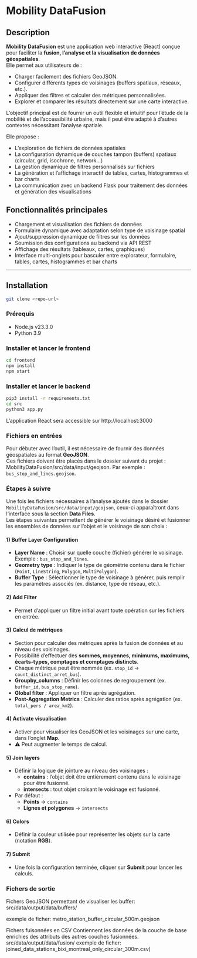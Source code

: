 # Mobility DataFusion

## Description
**Mobility DataFusion** est une application web interactive (React) conçue pour faciliter la **fusion, l’analyse et la visualisation de données géospatiales**.  
Elle permet aux utilisateurs de :

- Charger facilement des fichiers GeoJSON.  
- Configurer différents types de voisinages (buffers spatiaux, réseaux, etc.).  
- Appliquer des filtres et calculer des métriques personnalisées.  
- Explorer et comparer les résultats directement sur une carte interactive.  

L’objectif principal est de fournir un outil flexible et intuitif pour l’étude de la mobilité et de l’accessibilité urbaine, mais il peut être adapté à d’autres contextes nécessitant l’analyse spatiale.


Elle propose :  
- L’exploration de fichiers de données spatiales  
- La configuration dynamique de couches tampon (buffers) spatiaux (circular, grid, isochrone, network...)  
- La gestion dynamique de filtres personnalisés sur fichiers  
- La génération et l’affichage interactif de tables, cartes, histogrammes et bar charts  
- La communication avec un backend Flask pour traitement des données et génération des visualisations


## Fonctionnalités principales

- Chargement et visualisation des fichiers de données  
- Formulaire dynamique avec adaptation selon type de voisinage spatial  
- Ajout/suppression dynamique de filtres sur les données  
- Soumission des configurations au backend via API REST  
- Affichage des résultats (tableaux, cartes, graphiques)  
- Interface multi-onglets pour basculer entre explorateur, formulaire, tables, cartes, histogrammes et bar charts

---


## Installation
```bash
git clone <repo-url>
```

### Prérequis
- Node.js v23.3.0
- Python 3.9

### Installer et lancer le frontend
```bash
cd frontend
npm install
npm start
```
### Installer et lancer le backend
```bash
pip3 install -r requirements.txt
cd src
python3 app.py
```

L’application React sera accessible sur http://localhost:3000

### Fichiers en entrées
Pour débuter avec l’outil, il est nécessaire de fournir des données géospatiales au format **GeoJSON**.  
Ces fichiers doivent être placés dans le dossier suivant du projet :
MobilityDataFusion/src/data/input/geojson. Par exemple : `bus_stop_and_lines.geojson`.

### Étapes à suivre

Une fois les fichiers nécessaires à l’analyse ajoutés dans le dossier `MobilityDataFusion/src/data/input/geojson`, ceux-ci apparaîtront dans l’interface sous la section **Data Files**.  
Les étapes suivantes permettent de générer le voisinage désiré et fusionner les ensembles de données sur l’objet et le voisinage de son choix :

#### 1) Buffer Layer Configuration
- **Layer Name** : Choisir sur quelle couche (fichier) générer le voisinage. Exemple : `bus_stop_and_lines`.  
- **Geometry type** : Indiquer le type de géométrie contenu dans le fichier (`Point`, `LineString`, `Polygon`, `MultiPolygon`).  
- **Buffer Type** : Sélectionner le type de voisinage à générer, puis remplir les paramètres associés (ex. distance, type de réseau, etc.).

#### 2) Add Filter
- Permet d’appliquer un filtre initial avant toute opération sur les fichiers en entrée.

#### 3) Calcul de métriques
- Section pour calculer des métriques après la fusion de données et au niveau des voisinages.  
- Possibilité d’effectuer des **sommes, moyennes, minimums, maximums, écarts-types, comptages et comptages distincts**.  
- Chaque métrique peut être nommée (ex. `stop_id` → `count_distinct_arret_bus`).  
- **Groupby_columns** : Définir les colonnes de regroupement (ex. `buffer_id`, `bus_stop_name`).  
- **Global filter** : Appliquer un filtre après agrégation.  
- **Post-Aggregation Metrics** : Calculer des ratios après agrégation (ex. `total_pers / area_km2`).

#### 4) Activate visualisation
- Activer pour visualiser les GeoJSON et les voisinages sur une carte, dans l’onglet **Map**.  
- ⚠️ Peut augmenter le temps de calcul.

#### 5) Join layers
- Définir la logique de jointure au niveau des voisinages :
  - **contains** : l’objet doit être entièrement contenu dans le voisinage pour être fusionné.  
  - **intersects** : tout objet croisant le voisinage est fusionné.  
- Par défaut :
  - **Points** → `contains`  
  - **Lignes et polygones** → `intersects`

#### 6) Colors
- Définir la couleur utilisée pour représenter les objets sur la carte (notation **RGB**).

#### 7) Submit
- Une fois la configuration terminée, cliquer sur **Submit** pour lancer les calculs.


### Fichers de sortie
Fichers GeoJSON permettant de visualiser les buffer:
src/data/output/data/buffers/

exemple de ficher: metro_station_buffer_circular_500m.geojson

Fichers fuisonnées en CSV
Contiennent les données de la couche de base enrichies des attributs des autres couches fusionnées.
src/data/output/data/fusion/
exemple de ficher: joined_data_stations_bixi_montreal_only_circular_300m.csv)
